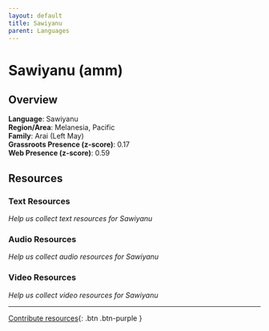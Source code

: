 ```yaml
---
layout: default
title: Sawiyanu
parent: Languages
---
```


# Sawiyanu (amm)

## Overview

**Language**: Sawiyanu  
**Region/Area**: Melanesia, Pacific  
**Family**: Arai (Left May)  
**Grassroots Presence (z-score)**: 0.17  
**Web Presence (z-score)**: 0.59  

## Resources

### Text Resources
*Help us collect text resources for Sawiyanu*

### Audio Resources
*Help us collect audio resources for Sawiyanu*

### Video Resources
*Help us collect video resources for Sawiyanu*

---

[Contribute resources](https://forms.office.com/e/1SfLJx3u1r){: .btn .btn-purple }
